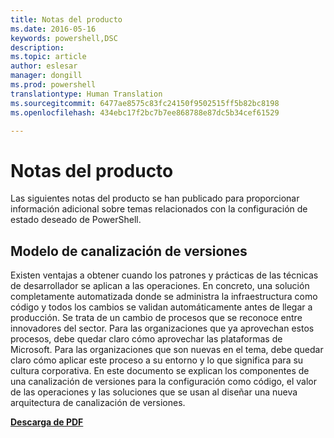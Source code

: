 ```yaml
---
title: Notas del producto
ms.date: 2016-05-16
keywords: powershell,DSC
description: 
ms.topic: article
author: eslesar
manager: dongill
ms.prod: powershell
translationtype: Human Translation
ms.sourcegitcommit: 6477ae8575c83fc24150f9502515ff5b82bc8198
ms.openlocfilehash: 434ebc17f2bc7b7ee868788e87dc5b34cef61529

---
```


# Notas del producto

Las siguientes notas del producto se han publicado para proporcionar información adicional sobre temas relacionados con la configuración de estado deseado de PowerShell.

## Modelo de canalización de versiones
Existen ventajas a obtener cuando los patrones y prácticas de las técnicas de desarrollador se aplican a las operaciones. En concreto, una solución completamente automatizada donde se administra la infraestructura como código y todos los cambios se validan automáticamente antes de llegar a producción. Se trata de un cambio de procesos que se reconoce entre innovadores del sector. Para las organizaciones que ya aprovechan estos procesos, debe quedar claro cómo aprovechar las plataformas de Microsoft. Para las organizaciones que son nuevas en el tema, debe quedar claro cómo aplicar este proceso a su entorno y lo que significa para su cultura corporativa. En este documento se explican los componentes de una canalización de versiones para la configuración como código, el valor de las operaciones y las soluciones que se usan al diseñar una nueva arquitectura de canalización de versiones. 

**[Descarga de PDF](http://aka.ms/thereleasepipelinemodelpdf)**




<!--HONumber=Aug16_HO3-->


